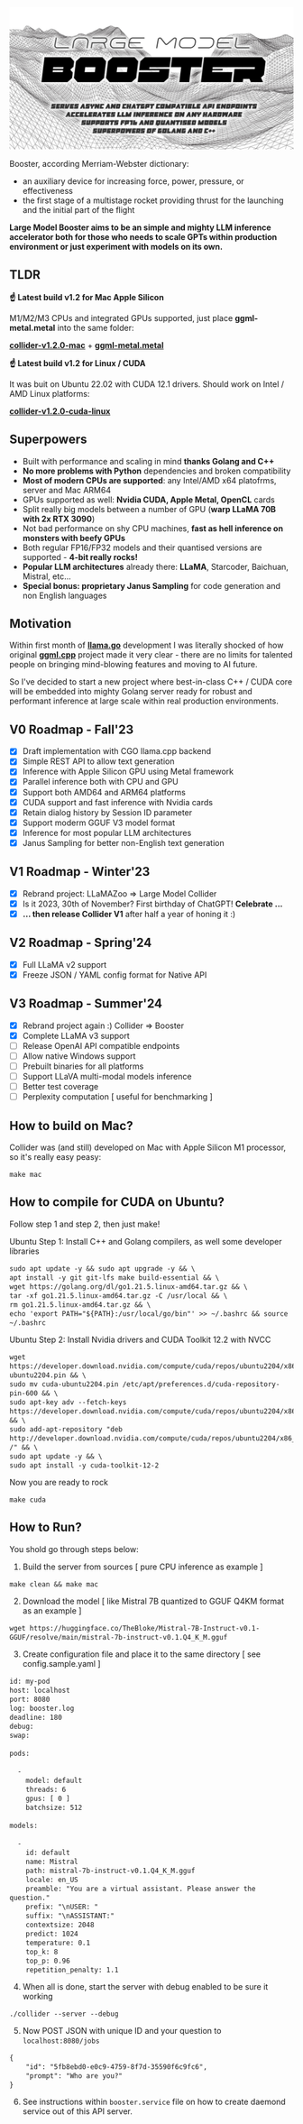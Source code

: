 ![](./logo.jpg?raw=true)

Booster, according Merriam-Webster dictionary:

- an auxiliary device for increasing force, power, pressure, or effectiveness
- the first stage of a multistage rocket providing thrust for the launching and the initial part of the flight

**Large Model Booster aims to be an simple and mighty LLM inference accelerator both for those who needs to scale GPTs within production environment or just experiment with models on its own.**

## TLDR

**☝ Latest build v1.2 for Mac Apple Silicon**

M1/M2/M3 CPUs and integrated GPUs supported, just place **ggml-metal.metal** into the same folder:

**[collider-v1.2.0-mac](https://huggingface.co/datasets/gotzmann/collider/resolve/main/collider-v1.2.0-mac)** + 
**[ggml-metal.metal](https://huggingface.co/datasets/gotzmann/collider/resolve/main/ggml-metal.metal)**

**☝ Latest build v1.2 for Linux / CUDA**

It was buit on Ubuntu 22.02 with CUDA 12.1 drivers. Should work on Intel / AMD Linux platforms:

**[collider-v1.2.0-cuda-linux](https://huggingface.co/datasets/gotzmann/collider/resolve/main/collider-v1.2.0-cuda-linux)**

## Superpowers

- Built with performance and scaling in mind **thanks Golang and C++**
- **No more problems with Python** dependencies and broken compatibility
- **Most of modern CPUs are supported**: any Intel/AMD x64 platofrms, server and Mac ARM64
- GPUs supported as well: **Nvidia CUDA, Apple Metal, OpenCL** cards
- Split really big models between a number of GPU (**warp LLaMA 70B with 2x RTX 3090**)
- Not bad performance on shy CPU machines, **fast as hell inference on monsters with beefy GPUs**
- Both regular FP16/FP32 models and their quantised versions are supported - **4-bit really rocks!**
- **Popular LLM architectures** already there: **LLaMA**, Starcoder, Baichuan, Mistral, etc...
- **Special bonus: proprietary Janus Sampling** for code generation and non English languages

## Motivation

Within first month of **[llama.go](https://github.com/gotzmann/llama.go)** development I was literally shocked of how original **[ggml.cpp](https://github.com/ggerganov/llama.cpp)** project made it very clear - there are no limits for talented people on bringing mind-blowing features and moving to AI future.

So I've decided to start a new project where best-in-class C++ / CUDA core will be embedded into mighty Golang server ready for robust and performant inference at large scale within real production environments.

## V0 Roadmap - Fall'23

- [x] Draft implementation with CGO llama.cpp backend
- [x] Simple REST API to allow text generation
- [x] Inference with Apple Silicon GPU using Metal framework
- [x] Parallel inference both with CPU and GPU
- [x] Support both AMD64  and ARM64 platforms
- [x] CUDA support and fast inference with Nvidia cards
- [x] Retain dialog history by Session ID parameter
- [x] Support moderm GGUF V3 model format
- [x] Inference for most popular LLM architectures
- [x] Janus Sampling for better non-English text generation

## V1 Roadmap - Winter'23

- [x] Rebrand project: LLaMAZoo => Large Model Collider
- [x] Is it 2023, 30th of November? First birthday of ChatGPT! **Celebrate ...**
- [x] **... then release Collider V1** after half a year of honing it :)

## V2 Roadmap - Spring'24

- [x] Full LLaMA v2 support
- [x] Freeze JSON / YAML config format for Native API

## V3 Roadmap - Summer'24

- [x] Rebrand project again :) Collider => Booster
- [x] Complete LLaMA v3 support
- [ ] Release OpenAI API compatible endpoints
- [ ] Allow native Windows support
- [ ] Prebuilt binaries for all platforms
- [ ] Support LLaVA multi-modal models inference
- [ ] Better test coverage
- [ ] Perplexity computation [ useful for benchmarking ]

## How to build on Mac?

Collider was (and still) developed on Mac with Apple Silicon M1 processor, so it's really easy peasy:

```shell
make mac
```

## How to compile for CUDA on Ubuntu?

Follow step 1 and step 2, then just make!

Ubuntu Step 1: Install C++ and Golang compilers, as well some developer libraries

```
sudo apt update -y && sudo apt upgrade -y && \
apt install -y git git-lfs make build-essential && \
wget https://golang.org/dl/go1.21.5.linux-amd64.tar.gz && \
tar -xf go1.21.5.linux-amd64.tar.gz -C /usr/local && \
rm go1.21.5.linux-amd64.tar.gz && \
echo 'export PATH="${PATH}:/usr/local/go/bin"' >> ~/.bashrc && source ~/.bashrc
```

Ubuntu Step 2: Install Nvidia drivers and CUDA Toolkit 12.2 with NVCC

```
wget https://developer.download.nvidia.com/compute/cuda/repos/ubuntu2204/x86_64/cuda-ubuntu2204.pin && \
sudo mv cuda-ubuntu2204.pin /etc/apt/preferences.d/cuda-repository-pin-600 && \
sudo apt-key adv --fetch-keys https://developer.download.nvidia.com/compute/cuda/repos/ubuntu2204/x86_64/3bf863cc.pub && \
sudo add-apt-repository "deb http://developer.download.nvidia.com/compute/cuda/repos/ubuntu2204/x86_64/ /" && \
sudo apt update -y && \
sudo apt install -y cuda-toolkit-12-2
```

Now you are ready to rock

```shell
make cuda
```

## How to Run?

You shold go through steps below:

1) Build the server from sources [ pure CPU inference as example ]

```shell
make clean && make mac
```

2) Download the model [ like Mistral 7B quantized to GGUF Q4KM format as an example ]

```shell
wget https://huggingface.co/TheBloke/Mistral-7B-Instruct-v0.1-GGUF/resolve/main/mistral-7b-instruct-v0.1.Q4_K_M.gguf
```

3) Create configuration file and place it to the same directory [ see config.sample.yaml ] 

```shell
id: my-pod
host: localhost
port: 8080
log: booster.log
deadline: 180
debug:
swap:

pods: 

  -
    model: default
    threads: 6
    gpus: [ 0 ]
    batchsize: 512

models:

  -
    id: default
    name: Mistral
    path: mistral-7b-instruct-v0.1.Q4_K_M.gguf
    locale: en_US
    preamble: "You are a virtual assistant. Please answer the question."
    prefix: "\nUSER: "
    suffix: "\nASSISTANT:"
    contextsize: 2048
    predict: 1024
    temperature: 0.1
    top_k: 8
    top_p: 0.96
    repetition_penalty: 1.1
```    

4) When all is done, start the server with debug enabled to be sure it working

```shell
./collider --server --debug
```

5) Now POST JSON with unique ID and your question to `localhost:8080/jobs`

```shell
{
    "id": "5fb8ebd0-e0c9-4759-8f7d-35590f6c9fc6",
    "prompt": "Who are you?"
}
```

6) See instructions within `booster.service` file on how to create daemond service out of this API server.